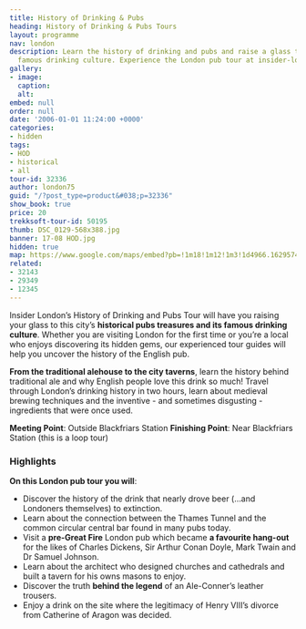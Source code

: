 ```yaml
---
title: History of Drinking & Pubs
heading: History of Drinking & Pubs Tours
layout: programme
nav: london
description: Learn the history of drinking and pubs and raise a glass to this city’s
  famous drinking culture. Experience the London pub tour at insider-london.co.uk.
gallery:
- image: 
  caption: 
  alt: 
embed: null
order: null
date: '2006-01-01 11:24:00 +0000'
categories:
- hidden
tags:
- HOD
- historical
- all
tour-id: 32336
author: london75
guid: "/?post_type=product&#038;p=32336"
show_book: true
price: 20
trekksoft-tour-id: 50195
thumb: DSC_0129-568x388.jpg
banner: 17-08 HOD.jpg
hidden: true
map: https://www.google.com/maps/embed?pb=!1m18!1m12!1m3!1d4966.162957478993!2d-0.10564200397951787!3d51.51172115720292!2m3!1f0!2f0!3f0!3m2!1i1024!2i768!4f13.1!3m3!1m2!1s0x487604adbae6cb21%3A0x205e7bb84640673b!2sBlackfriars!5e0!3m2!1sen!2s!4v1431588376179
related:
- 32143
- 29349
- 12345
---
```


Insider London’s History of Drinking and Pubs Tour will have you raising your glass to this city’s **historical pubs treasures and its famous drinking culture**. Whether you are visiting London for the first time or you’re a local who enjoys discovering its hidden gems, our experienced tour guides will help you uncover the history of the English pub.

**From the traditional alehouse to the city taverns**, learn the history behind traditional ale and why English people love this drink so much! Travel through London’s drinking history in two hours, learn about medieval brewing techniques and the inventive - and sometimes disgusting - ingredients that were once used.

**Meeting Point**: Outside Blackfriars Station
**Finishing Point**: Near Blackfriars Station (this is a loop tour)

### Highlights

**On this London pub tour you will**:

* Discover the history of the drink that nearly drove beer (…and Londoners themselves) to extinction.
* Learn about the connection between the Thames Tunnel and the common circular central bar found in many pubs today.
* Visit a **pre-Great Fire** London pub which became **a favourite hang-out** for the likes of Charles Dickens, Sir Arthur Conan Doyle, Mark Twain and Dr Samuel Johnson.
* Learn about the architect who designed churches and cathedrals and built a tavern for his owns masons to enjoy.
* Discover the truth **behind the legend** of an Ale-Conner’s leather trousers.
* Enjoy a drink on the site where the legitimacy of Henry VIII’s divorce from Catherine of Aragon was decided.